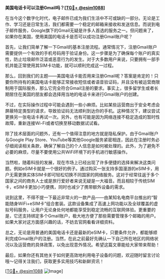 **美国电话卡可以注册Gmail吗？[[TG💪+ @esim1088](https://t.me/s/esim1088)]**

在当今这个数字化时代，电子邮件已成为我们生活中不可或缺的一部分。无论是工作、学习还是日常生活，我们都需要一个稳定的邮箱来接收和发送信息。而说到电子邮件服务，Google旗下的Gmail无疑是许多人首选的服务之一。但问题来了，如果你在美国，使用美国的电话卡是否可以成功注册Gmail账户呢？

首先，让我们简单了解一下Gmail的基本注册流程。通常情况下，注册Gmail账户需要提供一个有效的手机号码用于验证身份。这一步骤是为了确保每个账户的真实性，防止垃圾邮件泛滥或恶意行为的发生。对于大多数用户来说，只要拥有一部手机并能正常使用其SIM卡功能，就可以顺利完成这一过程。

那么，回到我们的主题——美国电话卡能否用来注册Gmail呢？答案是肯定的！只要你所持有的美国电话卡能够正常接收短信或者语音验证码，并且没有被运营商限制用于国际服务，那么它完全符合Gmail注册的要求。事实上，很多留学生或者长期居住在美国的朋友都会选择用当地的电话卡来进行Gmail账户的创建。

不过，在实际操作过程中可能会遇到一些小麻烦。比如某些运营商出于安全考虑会屏蔽特定类型的请求，导致验证码无法顺利到达你的手机。这种情况下，建议尝试更换另一张电话卡再试一次。另外，也有可能是因为网络连接不稳定造成的暂时性故障，重新连接Wi-Fi或者切换至移动数据试试看。

除了技术层面的问题外，还有一个值得注意的地方就是隐私保护。由于Gmail账户与Google Play Store、YouTube等其他Google服务紧密相连，因此在注册时务必仔细阅读相关条款，确保了解自己的个人信息是如何被处理的。此外，为了避免不必要的麻烦，尽量不要使用公共WiFi环境下的手机进行敏感操作。

当然啦，随着科技的发展，现在市场上已经出现了许多便捷的选择来解决这类问题。例如eSIM卡就是一个很好的例子。通过购买一张支持多国漫游的eSIM卡，用户无需更换实体SIM卡即可轻松切换不同国家的网络服务。这对于经常往返于多个国家之间的商务人士或是旅行爱好者来说无疑是一大福音。而且相较于传统SIM卡，eSIM卡更加小巧便携，同时也减少了携带额外设备的需求。

说到这里，不得不提一下最近非常火的一款产品——由某知名电商平台推出的“智能随身WiFi+eSIM卡”组合套装。这款设备集成了高速上网功能以及全球覆盖的虚拟号码服务，让用户无论身处何地都能享受到稳定流畅的互联网体验。更重要的是，它还支持绑定多个Gmail账户，极大地方便了那些需要管理多个邮箱的用户。如果大家对这方面感兴趣的话，不妨去官网看看详细资料。

总之，无论是用普通的美国电话卡还是最新的eSIM卡，只要条件允许，都能够顺利完成Gmail账户的注册。当然，在此之前最好先确认一下自己所在地区的网络状况以及运营商的具体政策，以免出现意外情况。希望这篇文章能给大家带来帮助！

最后，如果你还有其他关于如何更高效地利用电子设备的问题，欢迎随时留言讨论哦～记得关注我们，获取更多实用技巧和新鲜资讯！

[[TG💪+ @esim1088](https://t.me/s/esim1088) ![Image](https://i.postimg.cc/4NQfJmqS/Snipaste-2025-05-13-00-14-12.png)]